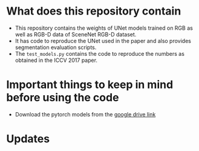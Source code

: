 # What does this repository contain

* This repository contains the weights of UNet models trained on RGB as well as RGB-D data of SceneNet RGB-D dataset.
* It has code to reproduce the UNet used in the paper and also provides segmentation evaluation scripts.
* The `test_models.py` contains the code to reproduce the numbers as obtained in the ICCV 2017 paper.

# Important things to keep in mind before using the code

* Download the pytorch models from the [google drive link](https://drive.google.com/open?id=1cv95981C8vJ9YZY4QowcqcaU1hW2lj1W)

# Updates 
